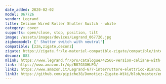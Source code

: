 ```yaml
---
date_added: 2020-02-02
model: 067726
vendor: Legrand
title: Céliane Wired Roller Shutter Switch - white
category: cover
supports: open/close, stop, position, tilt
image: /assets/images/devices/Legrand_067726.jpg
zigbeemodel: [' Shutter switch with neutral']
compatible: [z2m,zigate,deconz]
zigate: https://zigate.fr/le-materiel-compatible-zigate/compatible/interrupteurfilaireconnectpourvoletroulant
deconz: 883
mlink: https://www.legrand.fr/pro/catalogue/42566-version-celiane-with-netatmo/interrupteur-filaire-connecte-celiane-with-netatmo-pour-volet-roulant-blanc
link: https://www.amazon.fr/dp/B07G3GHLPG/
link2: https://www.amazon.it/Legrand-677-interruttore-elettrico-Bianco/dp/B07G3GHLPG
link3: https://github.com/pipiche38/Domoticz-Zigate-Wiki/blob/master/en-eng/Legrand-Netatmo-corner.md
---
```

